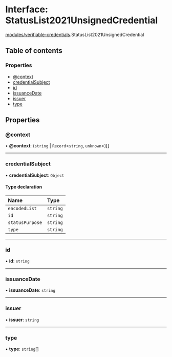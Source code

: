 # Interface: StatusList2021UnsignedCredential

[modules/verifiable-credentials](../modules/modules_verifiable_credentials.md).StatusList2021UnsignedCredential

## Table of contents

### Properties

- [@context](modules_verifiable_credentials.StatusList2021UnsignedCredential.md#@context)
- [credentialSubject](modules_verifiable_credentials.StatusList2021UnsignedCredential.md#credentialsubject)
- [id](modules_verifiable_credentials.StatusList2021UnsignedCredential.md#id)
- [issuanceDate](modules_verifiable_credentials.StatusList2021UnsignedCredential.md#issuancedate)
- [issuer](modules_verifiable_credentials.StatusList2021UnsignedCredential.md#issuer)
- [type](modules_verifiable_credentials.StatusList2021UnsignedCredential.md#type)

## Properties

### @context

• **@context**: (`string` \| `Record`<`string`, `unknown`\>)[]

___

### credentialSubject

• **credentialSubject**: `Object`

#### Type declaration

| Name | Type |
| :------ | :------ |
| `encodedList` | `string` |
| `id` | `string` |
| `statusPurpose` | `string` |
| `type` | `string` |

___

### id

• **id**: `string`

___

### issuanceDate

• **issuanceDate**: `string`

___

### issuer

• **issuer**: `string`

___

### type

• **type**: `string`[]
